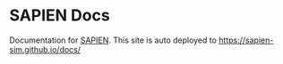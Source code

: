 # SAPIEN Docs

Documentation for [SAPIEN](https://github.com/haosulab/sapien). This site is auto deployed to https://sapien-sim.github.io/docs/

